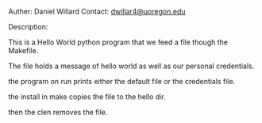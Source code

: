 Auther: Daniel Willard
Contact: dwillar4@uoregon.edu

Description:

This is a Hello World python program that we feed a file though the Makefile.

The file holds a message of hello world as well as our personal credentials.

the program on run prints either the default file or the credentials file.

the install in make copies the file to the hello dir.

then the clen removes the file.
